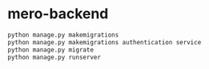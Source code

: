 # mero-backend

```bash
python manage.py makemigrations
python manage.py makemigrations authentication service
python manage.py migrate
python manage.py runserver
```
